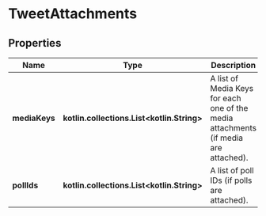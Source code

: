 
# TweetAttachments

## Properties
Name | Type | Description | Notes
------------ | ------------- | ------------- | -------------
**mediaKeys** | **kotlin.collections.List&lt;kotlin.String&gt;** | A list of Media Keys for each one of the media attachments (if media are attached). |  [optional]
**pollIds** | **kotlin.collections.List&lt;kotlin.String&gt;** | A list of poll IDs (if polls are attached). |  [optional]



